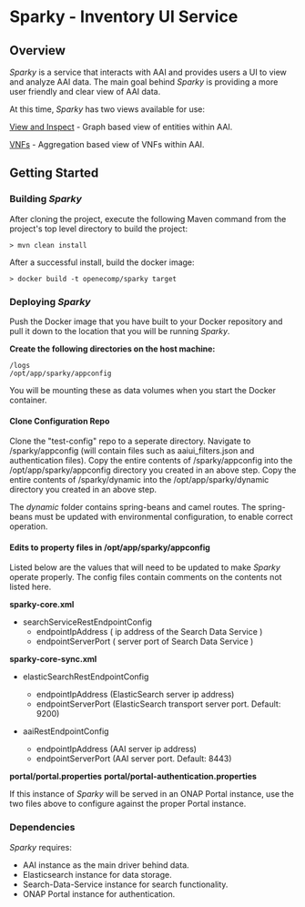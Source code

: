 # Sparky - Inventory UI Service

## Overview
_Sparky_ is a service that interacts with AAI and provides users a UI to view and analyze AAI data. The main goal behind _Sparky_ is providing a more user friendly and clear view of AAI data.

At this time, _Sparky_ has two views available for use:

[View and Inspect](./VIEW_INSPECT.md) - Graph based view of entities within AAI.

[VNFs](./VNFS.md) - Aggregation based view of VNFs within AAI.

## Getting Started

### Building _Sparky_

After cloning the project, execute the following Maven command from the project's top level directory to build the project:

    > mvn clean install

After a successful install, build the docker image:

    > docker build -t openecomp/sparky target 

### Deploying _Sparky_

Push the Docker image that you have built to your Docker repository and pull it down to the location that you will be running _Sparky_.

**Create the following directories on the host machine:**

    /logs
    /opt/app/sparky/appconfig

You will be mounting these as data volumes when you start the Docker container.

#### Clone Configuration Repo

Clone the "test-config" repo to a seperate directory.
Navigate to <test-config repo location>/sparky/appconfig (will contain files such as aaiui_filters.json and authentication files).
Copy the entire contents of <test-config repo location>/sparky/appconfig into the /opt/app/sparky/appconfig directory you created in an above step.
Copy the entire contents of <test-config repo location>/sparky/dynamic into the /opt/app/sparky/dynamic directory you created in an above step.

The *dynamic* folder contains spring-beans and camel routes.  The spring-beans must be updated with environmental configuration, to enable correct operation. 

#### Edits to property files in /opt/app/sparky/appconfig

Listed below are the values that will need to be updated to make _Sparky_ operate properly. The config files contain comments on the contents not listed here.

**sparky-core.xml**

- searchServiceRestEndpointConfig
	- endpointIpAddress ( ip address of the Search Data Service )
	- endpointServerPort ( server port of Search Data Service ) 

**sparky-core-sync.xml**
 
- elasticSearchRestEndpointConfig
    - endpointIpAddress (ElasticSearch server ip address)
    - endpointServerPort (ElasticSearch transport server port.  Default: 9200)

- aaiRestEndpointConfig
    - endpointIpAddress (AAI server ip address)
    - endpointServerPort (AAI server port.  Default: 8443)

**portal/portal.properties**
**portal/portal-authentication.properties**

If this instance of _Sparky_ will be served in an ONAP Portal instance, use the two files above to configure against the proper Portal instance.

### Dependencies

_Sparky_ requires:

- AAI instance as the main driver behind data.
- Elasticsearch instance for data storage.
- Search-Data-Service instance for search functionality.
- ONAP Portal instance for authentication.